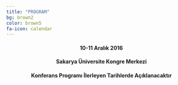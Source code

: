 ```yaml
---
title: "PROGRAM"
bg: brown2
color: brown5
fa-icon: calendar
---
```


<center>
<h4>10-11 Aralık 2016</h4>
<h4>Sakarya Üniversite Kongre Merkezi</h4>
<h4>Konferans Programı İlerleyen Tarihlerde Açıklanacaktır</h4>
</center>








